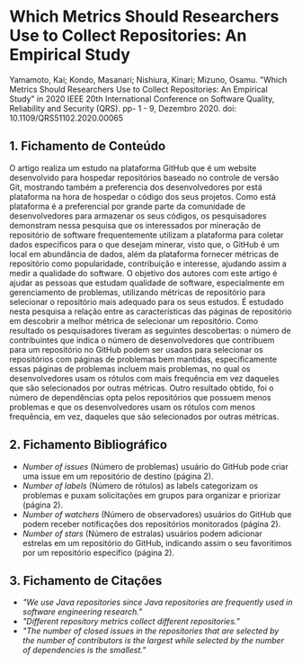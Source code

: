 # Which Metrics Should Researchers Use to Collect Repositories: An Empirical Study

Yamamoto, Kai; Kondo, Masanari; Nishiura, Kinari; Mizuno, Osamu. "Which Metrics Should Researchers Use to Collect Repositories: An Empirical Study" in 2020 IEEE 20th International Conference on Software Quality, Reliability and Security (QRS). pp- 1 - 9, Dezembro 2020. doi: 10.1109/QRS51102.2020.00065

## 1. Fichamento de Conteúdo

O artigo realiza um estudo na plataforma GitHub que é um website desenvolvido para hospedar repositórios baseado no controle de versão Git, mostrando também a preferencia
dos desenvolvedores por está plataforma na hora de hospedar o código dos seus projetos. Como está plataforma é a preferencial por grande parte da comunidade de desenvolvedores para armazenar os seus códigos,
os pesquisadores demonstram nessa pesquisa que os interessados por mineração de repositório de software frequentemente utilizam a plataforma para coletar dados especificos para o que desejam minerar, visto que, 
o GitHub é um local em abundância de dados, além da plataforma fornecer métricas de repositório como popularidade, contribuição e interesse, ajudando assim a medir a
qualidade do software. O objetivo dos autores com este artigo é ajudar as pessoas que estudam qualidade de software, especialmente em gerenciamento de problemas, utilizando
métricas de repositório para selecionar o repositório mais adequado para os seus estudos. É estudado nesta pesquisa a relação entre as características das páginas
de repositório em descobrir a melhor métrica de selecionar um repositório. Como resultado os pesquisadores tiveram as seguintes descobertas: o número de contribuintes 
que indica o número de desenvolvedores que contribuem para um repositório no GitHub podem ser usados para selecionar os repositórios com páginas de problemas bem mantidas,
especificamente essas páginas de problemas incluem mais problemas, no qual os desenvolvedores usam os rótulos com mais frequência em vez daqueles que são selecionados por 
outras métricas. Outro resultado obtido, foi o número de dependências opta pelos repositórios que possuem menos problemas e que os desenvolvedores usam os rótulos com
menos frequência, em vez, daqueles que são selecionados por outras métricas. 

## 2. Fichamento Bibliográfico 

* _Number of issues_ (Número de problemas) usuário do GitHub pode criar uma issue em um repositório de destino (página 2).
* _Number of labels_ (Número de rótulos) as labels categorizam os problemas e puxam solicitações em grupos para organizar e priorizar (página 2).
* _Number of watchers_ (Número de observadores) usuários do GitHub que podem receber notificações dos repositórios monitorados (página 2).
* _Number of stars_ (Número de estralas) usuários podem adicionar estrelas em um repositório do GitHub, indicando assim o seu favoritimos por um repositório especifico (página 2).

## 3. Fichamento de Citações 

* _"We use Java repositories since Java repositories are frequently used in software engineering research."_
* _"Different repository metrics collect different repositories."_
* _"The number of closed issues in the repositories that are selected by the number of contributors is the largest while selected by the number of dependencies is the smallest."_
